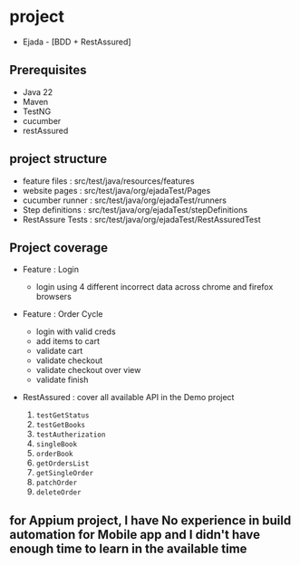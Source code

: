 # project 
- Ejada - [BDD + RestAssured]
## Prerequisites
- Java 22
- Maven
- TestNG
- cucumber
- restAssured

## project structure
- feature files : src/test/java/resources/features
- website pages : src/test/java/org/ejadaTest/Pages
- cucumber runner : src/test/java/org/ejadaTest/runners
- Step definitions : src/test/java/org/ejadaTest/stepDefinitions
- RestAssure Tests : src/test/java/org/ejadaTest/RestAssuredTest

## Project coverage 
- Feature : Login
  * login using 4 different incorrect data across chrome and firefox browsers
- Feature : Order Cycle
  * login with valid creds
  * add items to cart
  * validate cart
  * validate checkout
  * validate checkout over view
  * validate finish
 
- RestAssured : cover all available API in the Demo project
  1. `testGetStatus`
  2. `testGetBooks`
  3. `testAutherization`
  4. `singleBook`
  5. `orderBook`
  6. `getOrdersList`
  7. `getSingleOrder`
  8. `patchOrder`
  9. `deleteOrder`
##
## for Appium project, I have No experience in build automation for Mobile app and I didn't have enough time to learn in the available time 
